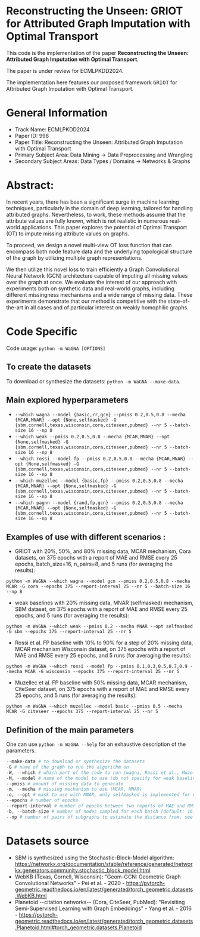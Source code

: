 # Reconstructing the Unseen: GRIOT for Attributed Graph Imputation with Optimal Transport

This code is the implementation of the paper **Reconstructing the Unseen: Attributed Graph Imputation with Optimal Transport**.

The paper is under review for ECMLPKDD2024.

The implementation here features our proposed framework  <tt>GRIOT</tt> for Attributed Graph Imputation with Optimal Transport.

# General Information

- Track Name: ECMLPKDD2024
- Paper ID: 998
- Paper Title: Reconstructing the Unseen: Attributed Graph Imputation with Optimal Transport
- Primary Subject Area: Data Mining -> Data Preprocessing and Wrangling
- Secondary Subject Areas:  Data Types / Domains -> Networks & Graphs

# Abstract:

In recent years, there has been a significant surge in machine learning techniques, particularly in the domain of deep learning, tailored for handling attributed graphs. Nevertheless, to work, these methods assume that the attribute values are fully known, which is not realistic in numerous real-world applications. This paper explores the potential of Optimal Transport (OT) to impute missing attribute values on graphs.

To proceed, we design a novel multi-view OT loss function that can encompass both node feature data and the underlying topological structure of the graph by utilizing multiple graph representations. 

We then utilize this novel loss to train efficiently a Graph Convolutional Neural Network (GCN) architecture capable of imputing all missing values over the graph at once. We evaluate the interest of our approach with experiments both on synthetic data and real-world graphs, including different missingness mechanisms and a wide range of missing data. These experiments demonstrate that our method is competitive with the state-of-the-art in all cases and of particular interest on weakly homophilic graphs.   


# Code Specific
Code usage: `python -m WaGNA [OPTIONS]`

## To create the datasets
To download or synthesize the datasets: `python -m WaGNA --make-data`.

## Main explored hyperparameters
- `--which wagna --model {basic,rr,gcn} --pmiss 0.2,0.5,0.8 --mecha {MCAR,MNAR} --opt {None,selfmasked} -G {sbm,cornell,texas,wisconsin,cora,citeseer,pubmed} --nr 5 --batch-size 16 --np 8`  
- `--which weak --pmiss 0.2,0.5,0.8 --mecha {MCAR,MNAR} --opt {None,selfmasked} -G {sbm,cornell,texas,wisconsin,cora,citeseer,pubmed} --nr 5 --batch-size 16 --np 8`
- `--which rossi --model fp --pmiss 0.2,0.5,0.8 --mecha {MCAR,MNAR} --opt {None,selfmasked} -G {sbm,cornell,texas,wisconsin,cora,citeseer,pubmed} --nr 5 --batch-size 16 --np 8`
- `--which muzellec --model {basic,fp} --pmiss 0.2,0.5,0.8 --mecha {MCAR,MNAR} --opt {None,selfmasked} -G {sbm,cornell,texas,wisconsin,cora,citeseer,pubmed} --nr 5 --batch-size 16 --np 8`
- `--which pagnn --model {rand,fp,gcn} --pmiss 0.2,0.5,0.8 --mecha {MCAR,MNAR} --opt {None,selfmasked} -G {sbm,cornell,texas,wisconsin,cora,citeseer,pubmed} --nr 5 --batch-size 16 --np 8`

## Examples of use with different scenarios :
- GRIOT with 20%, 50%, and 80% missing data, MCAR mechanism, Cora datasets, on 375 epochs with a report of MAE and RMSE every 25 epochs, batch_size=16, n_pairs=8, and 5 runs (for averaging the results):

`python -m WaGNA --which wagna --model gcn --pmiss 0.2,0.5,0.8 --mecha MCAR -G cora --epochs 375 --report-interval 25 --nr 5 --batch-size 16 --np 8`

- weak baselines with 20% missing data, MNAR (selfmasked) mechanism, SBM dataset, on 375 epochs with a report of MAE and RMSE every 25 epochs, and 5 runs (for averaging the results):

`python -m WaGNA --which weak --pmiss 0.2 --mecha MNAR --opt selfmasked -G sbm --epochs 375 --report-interval 25 --nr 5`

- Rossi et al. FP baseline with 10% to 90% for a step of 20% missing data, MCAR mechanism Wisconsin dataset, on 375 epochs with a report of MAE and RMSE every 25 epochs, and 5 runs (for averaging the results):

`python -m WaGNA --which rossi --model fp --pmiss 0.1,0.3,0.5,0.7,0.9 --mecha MCAR -G wisconsin --epochs 375 --report-interval 25 --nr 5`

- Muzellec et al. FP baseline with 50% missing data, MCAR mechanism, CiteSeer dataset, on 375 epochs with a report of MAE and RMSE every 25 epochs, and 5 runs (for averaging the results):

`python -m WaGNA --which muzellec --model basic --pmiss 0.5 --mecha MCAR -G citeseer --epochs 375 --report-interval 25 --nr 5`

## Definition of the main parameters
One can use `python -m WaGNA --help` for an exhaustive description of the parameters.

```python
--make-data # to download or synthesize the datasets
-G # name of the graph to run the algorithm on
-W, --which # which part of the code to run (wagna, Rossi et al., Muzellec et al., weak baselines)
-M, --model # name of the model to use (do not specify for weak baselines)
--pmiss # amount of missing data to generate
-m, --mecha # missing mechanism to use (MCAR, MNAR)
-o, --opt # mask to use with MNAR, only selfmasked is implemented for now
--epochs # number of epochs
--report-interval # number of epochs between two reports of MAE and RMSE 
-b, --batch-size # number of nodes sampled for each batch (default: 16)
--np # number of pairs of subgraphs to estimate the distance from, see Algorithm 1 (default: 8)
```

# Datasets source
- SBM is synthesized using the Stochastic-Block-Model algorithm: https://networkx.org/documentation/stable/reference/generated/networkx.generators.community.stochastic_block_model.html
- WebKB (Texas, Cornell, Wisconsin): "Geom-GCN: Geometric Graph Convolutional Networks" - Pei et al. - 2020 - https://pytorch-geometric.readthedocs.io/en/latest/generated/torch_geometric.datasets.WebKB.html
- Planetoid --citation networks-- (Cora, CiteSeer, PubMed): "Revisiting Semi-Supervised Learning with Graph Embeddings" - Yang et al. - 2016 - https://pytorch-geometric.readthedocs.io/en/latest/generated/torch_geometric.datasets.Planetoid.html#torch_geometric.datasets.Planetoid
